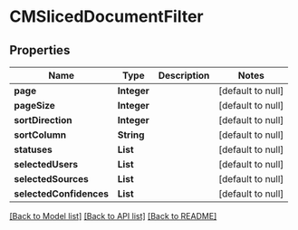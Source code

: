 # CMSlicedDocumentFilter
## Properties

| Name | Type | Description | Notes |
|------------ | ------------- | ------------- | -------------|
| **page** | **Integer** |  | [default to null] |
| **pageSize** | **Integer** |  | [default to null] |
| **sortDirection** | **Integer** |  | [default to null] |
| **sortColumn** | **String** |  | [default to null] |
| **statuses** | **List** |  | [default to null] |
| **selectedUsers** | **List** |  | [default to null] |
| **selectedSources** | **List** |  | [default to null] |
| **selectedConfidences** | **List** |  | [default to null] |

[[Back to Model list]](../README.md#documentation-for-models) [[Back to API list]](../README.md#documentation-for-api-endpoints) [[Back to README]](../README.md)

